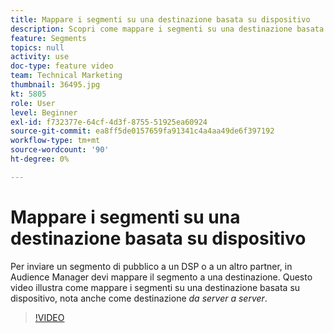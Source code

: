 ```yaml
---
title: Mappare i segmenti su una destinazione basata su dispositivo
description: Scopri come mappare i segmenti su una destinazione basata su dispositivi, nota anche come destinazione _server-to-server_. Per inviare un segmento di pubblico a un DSP o a un altro partner, in Audience Manager devi mappare il segmento a una destinazione.
feature: Segments
topics: null
activity: use
doc-type: feature video
team: Technical Marketing
thumbnail: 36495.jpg
kt: 5805
role: User
level: Beginner
exl-id: f732377e-64cf-4d3f-8755-51925ea60924
source-git-commit: ea8ff5de0157659fa91341c4a4aa49de6f397192
workflow-type: tm+mt
source-wordcount: '90'
ht-degree: 0%

---
```


# Mappare i segmenti su una destinazione basata su dispositivo

Per inviare un segmento di pubblico a un DSP o a un altro partner, in Audience Manager devi mappare il segmento a una destinazione. Questo video illustra come mappare i segmenti su una destinazione basata su dispositivo, nota anche come destinazione _da server a server_.

>[!VIDEO](https://video.tv.adobe.com/v/41159/?quality=12&learn=on&captions=ita)
